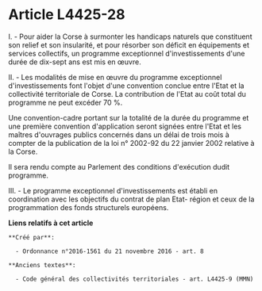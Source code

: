 # Article L4425-28

I. - Pour aider la Corse à surmonter les handicaps naturels que constituent son relief et son insularité, et pour résorber
son déficit en équipements et services collectifs, un programme exceptionnel d'investissements d'une durée de dix-sept ans
est mis en œuvre. 

II. - Les modalités de mise en œuvre du programme exceptionnel d'investissements font l'objet d'une convention conclue entre
l'Etat et la collectivité territoriale de Corse. La contribution de l'Etat au coût total du programme ne peut excéder 70 %. 

Une convention-cadre portant sur la totalité de la durée du programme et une première convention d'application seront signées
entre l'Etat et les maîtres d'ouvrages publics concernés dans un délai de trois mois à compter de la publication de la loi n°
2002-92 du 22 janvier 2002 relative à la Corse. 

Il sera rendu compte au Parlement des conditions d'exécution dudit programme. 

III. - Le programme exceptionnel d'investissements est établi en coordination avec les objectifs du contrat de plan Etat-
région et ceux de la programmation des fonds structurels européens.

**Liens relatifs à cet article**

	**Créé par**:

	  - Ordonnance n°2016-1561 du 21 novembre 2016 - art. 8

	**Anciens textes**:

	  - Code général des collectivités territoriales - art. L4425-9 (MMN)
